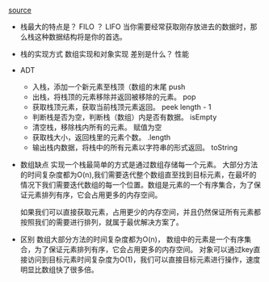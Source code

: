 [source](https://cloud.tencent.com/developer/article/1687978)

- 栈最大的特点是？
  FILO ？
  LIFO  当你需要经常获取刚存放进去的数据时，那么栈这种数据结构将是你的首选。
- 栈的实现方式
  数组实现和对象实现
  差别是什么？  性能
- ADT
  - 入栈，添加一个新元素至栈顶（数组的末尾  push
  - 出栈，将栈顶的元素移除并返回被移除的元素。 pop
  - 获取栈顶元素，获取当前栈顶元素返回。  peek length - 1 
  - 判断栈是否为空，判断栈（数组）内是否有数据。 isEmpty
  - 清空栈，移除栈内所有的元素。 赋值为空
  - 获取栈大小，返回栈里的元素个数。 .length
  - 输出栈内数据，将栈中的所有元素以字符串的形式返回。 toString

- 数组缺点
  实现一个栈最简单的方式是通过数组存储每一个元素。
  大部分方法的时间复杂度都为O(n),我们需要迭代整个数组直至找到目标元素，在最坏的情况下我们需要迭代数组的每一个位置。数组是元素的一个有序集合，为了保证元素排列有序，它会占用更多的内存空间。

  如果我们可以直接获取元素，占用更少的内存空间，并且仍然保证所有元素都按照我们的需要进行排列，就属于最优解决方案了。

- 区别
  数组大部分方法的时间复杂度都为O(n)， 数组中的元素是一个有序集合，为了保证元素排列有序，它会占用更多的内存空间。
  对象可以通过key直接访问到目标元素时间复杂度为O(1)，我们可以直接目标元素进行操作，速度明显比数组快了很多倍。

